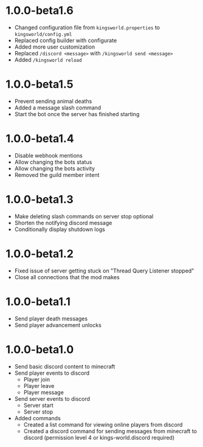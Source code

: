 # 1.0.0-beta1.6

- Changed configuration file from `kingsworld.properties` to `kingsworld/config.yml`
- Replaced config builder with configurate
- Added more user customization
- Replaced `/discord <message>` with `/kingsworld send <message>`
- Added `/kingsworld reload`

# 1.0.0-beta1.5

- Prevent sending animal deaths
- Added a message slash command
- Start the bot once the server has finished starting

# 1.0.0-beta1.4

- Disable webhook mentions
- Allow changing the bots status
- Allow changing the bots activity
- Removed the guild member intent

# 1.0.0-beta1.3

- Make deleting slash commands on server stop optional
- Shorten the notifying discord message
- Conditionally display shutdown logs

# 1.0.0-beta1.2

- Fixed issue of server getting stuck on "Thread Query Listener stopped"
- Close all connections that the mod makes

# 1.0.0-beta1.1

- Send player death messages
- Send player advancement unlocks

# 1.0.0-beta1.0

- Send basic discord content to minecraft
- Send player events to discord
  - Player join
  - Player leave
  - Player message
- Send server events to discord
  - Server start
  - Server stop
- Added commands
  - Created a list command for viewing online players from discord
  - Created a discord command for sending messages from minecraft to discord (permission level 4 or kings-world.discord required)
